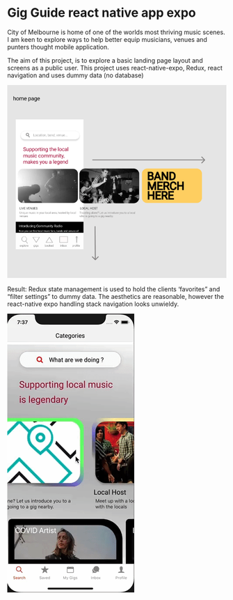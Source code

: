 # Gig Guide react native app expo

City of Melbourne is home of one of the worlds most thriving music scenes. I am keen to explore ways to help better equip musicians, venues and punters thought mobile application. 

The aim of this project, is to explore a basic landing page layout and screens as a public user. This project uses react-native-expo, Redux, react navigation and uses dummy data (no database)

<img src="./assets/snapshot.png">

Result: Redux state management is used to hold the clients ‘favorites” and “filter settings” to dummy data. The aesthetics are reasonable, however the react-native expo handling stack navigation looks unwieldy.  

 <img src="./assets/screen-play.gif">


